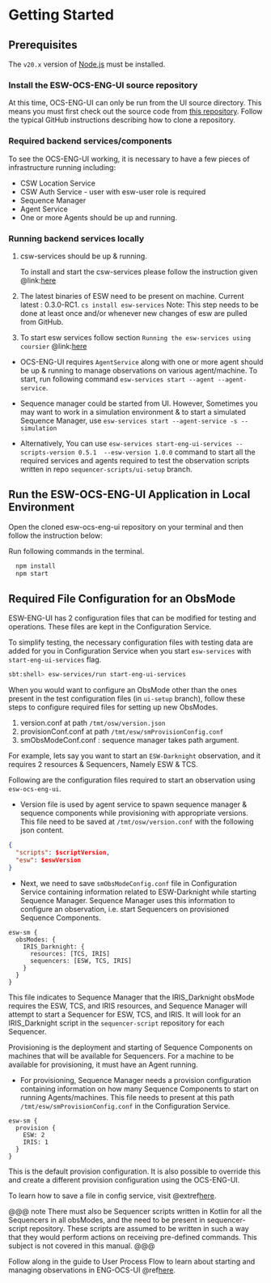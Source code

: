# Getting Started

## Prerequisites

The `v20.x` version of [Node.js](https://nodejs.org/en/download/package-manager/) must be installed.

### Install the ESW-OCS-ENG-UI source repository

At this time, OCS-ENG-UI can only be run from the UI source directory. This means you must first check out
the source code from [this repository](https://github.com/tmtsoftware/esw-ocs-eng-ui).  Follow the typical GitHub instructions
describing how to clone a repository.

### Required backend services/components

To see the OCS-ENG-UI working, it is necessary to have a few pieces of infrastructure running including:

* CSW Location Service
* CSW Auth Service - user with esw-user role is required
* Sequence Manager
* Agent Service
* One or more Agents should be up and running.

### Running backend services locally

1. csw-services should be up & running.

    To install and start the csw-services please follow the instruction given
   @link:[here](https://tmtsoftware.github.io/csw/4.0.0-RC1/apps/cswservices.html)

2. The latest binaries of ESW need to be present on machine. Current latest : 0.3.0-RC1.
  `cs install esw-services`
  Note: This step needs to be done at least once and/or whenever new changes of esw are pulled from GitHub.

3. To start esw services follow section `Running the esw-services using coursier` @link:[here](https://github.com/tmtsoftware/esw/tree/master/esw-services)

* OCS-ENG-UI requires `AgentService` along with one or more agent should be up & running to manage observations on various agent/machine. To start, run following command `esw-services start --agent --agent-service`.

* Sequence manager could be started from UI. However, Sometimes you may want to work in a simulation environment & to start a simulated Sequence Manager, use
    `esw-services start --agent-service -s --simulation`
* Alternatively, You can use `esw-services start-eng-ui-services --scripts-version 0.5.1  --esw-version 1.0.0` command to start all the required services and agents required to test the observation scripts written in repo `sequencer-scripts/ui-setup` branch.

## Run the ESW-OCS-ENG-UI Application in Local Environment

Open the cloned esw-ocs-eng-ui repository on your terminal and then follow the instruction below:

Run following commands in the terminal.

```bash
  npm install
  npm start
```

## Required File Configuration for an ObsMode

ESW-ENG-UI has 2 configuration files that can be modified for testing and operations. These files are kept in the Configuration Service.

To simplify testing, the necessary configuration files with testing data are added for you in Configuration Service when you start `esw-services` with `start-eng-ui-services` flag.

```bash
sbt:shell> esw-services/run start-eng-ui-services
```

When you would want to configure an ObsMode other than the ones present in the test configuration files (in `ui-setup` branch), follow these steps to configure required files for setting up new ObsModes.

1. version.conf at path `/tmt/osw/version.json`
2. provisionConf.conf at path `/tmt/esw/smProvisionConfig.conf`
3. smObsModeConf.conf : sequence manager takes path argument.

For example, lets say you want to start an `ESW-Darknight` observation, and it requires 2 resources & Sequencers, Namely ESW & TCS.

Following are the configuration files required to start an observation using `esw-ocs-eng-ui`.

* Version file is used by agent service to spawn sequence manager & sequence components while provisioning with appropriate versions.
This file need to be saved at `/tmt/osw/version.conf` with the following json content.

```json
{
  "scripts": $scriptVersion,
  "esw": $eswVersion
}
```

* Next, we need to save `smObsModeConfig.conf` file in Configuration Service containing information related to ESW-Darknight while starting Sequence Manager.
Sequence Manager uses this information to configure an observation, i.e. start Sequencers on provisioned Sequence Components.

```hocon
esw-sm {
  obsModes: {
    IRIS_Darknight: {
      resources: [TCS, IRIS]
      sequencers: [ESW, TCS, IRIS]
    }
  }
}
```

This file indicates to Sequence Manager that the IRIS_Darknight obsMode requires the ESW, TCS, and IRIS resources, and Sequence Manager
will attempt to start a Sequencer for ESW, TCS, and IRIS. It will look for an IRIS_Darknight script in the `sequencer-script` repository for each Sequencer.

Provisioning is the deployment and starting of Sequence Components on machines that will be available for Sequencers.
For a machine to be available for provisioning, it must have an Agent running.

* For provisioning, Sequence Manager needs a provision configuration containing information on how many Sequence Components to start on running Agents/machines.
This file needs to present at this path `/tmt/esw/smProvisionConfig.conf` in the Configuration Service.

```hocon
esw-sm {
  provision {
    ESW: 2
    IRIS: 1
  }
}
```

This is the default provision configuration. It is also possible to override this and create a different provision configuration using the OCS-ENG-UI.

To learn how to save a file in config service, visit @extref[here](csw:services/config.html#create).

@@@ note
There must also be Sequencer scripts written in Kotlin for all the Sequencers in all obsModes, and the need to be present in sequencer-script repository.
These scripts are assumed to be written in such a way that they would perform actions on receiving pre-defined commands. This subject is not covered in
this manual.
@@@

Follow along in the guide to User Process Flow to learn about starting and managing observations in ENG-OCS-UI @ref[here](UI_processflow.md).
